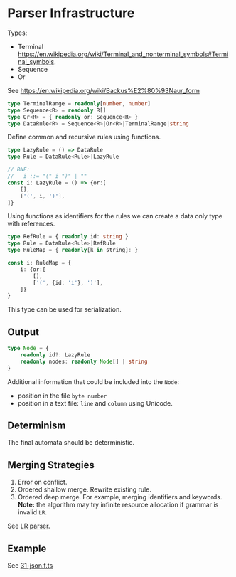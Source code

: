 # Parser Infrastructure

Types:

- Terminal https://en.wikipedia.org/wiki/Terminal_and_nonterminal_symbols#Terminal_symbols.
- Sequence
- Or

See https://en.wikipedia.org/wiki/Backus%E2%80%93Naur_form

```ts
type TerminalRange = readonly[number, number]
type Sequence<R> = readonly R[]
type Or<R> = { readonly or: Sequence<R> }
type DataRule<R> = Sequence<R>|Or<R>|TerminalRange|string
```

Define common and recursive rules using functions.

```ts
type LazyRule = () => DataRule
type Rule = DataRule<Rule>|LazyRule

// BNF:
//   i ::= "(" i ")" | ""
const i: LazyRule = () => {or:[
    [],
    ['(', i, ')'],
]}
```

Using functions as identifiers for the rules we can create a data only type with references.

```ts
type RefRule = { readonly id: string }
type Rule = DataRule<Rule>|RefRule
type RuleMap = { readonly[k in string]: }

const i: RuleMap = {
    i: {or:[
        [],
        ['(', {id: 'i'}, ')'],
    ]}
}
```

This type can be used for serialization.

## Output

```ts
type Node = {
    readonly id?: LazyRule
    readonly nodes: readonly Node[] | string
}
```

Additional information that could be included into the `Node`:
- position in the file `byte number`
- position in a text file: `line` and `column` using Unicode.

## Determinism

The final automata should be deterministic.

## Merging Strategies

1. Error on conflict.
2. Ordered shallow merge. Rewrite existing rule.
3. Ordered deep merge. For example, merging identifiers and keywords.
   **Note:** the algorithm may try infinite resource allocation if grammar is invalid `LR`.

See [LR parser](https://en.wikipedia.org/wiki/LR_parser).

## Example

See [31-json.f.ts](./31-json.f.ts)
